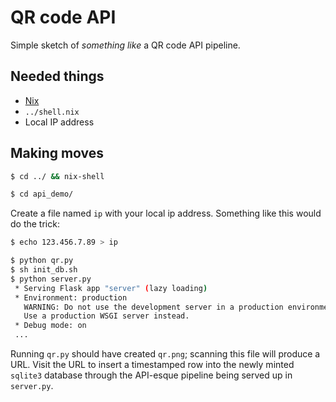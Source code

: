 # QR code API

Simple sketch of _something like_ a QR code API pipeline.

Needed things
---
  * [Nix](https://nixos.org/nix/)
  * `../shell.nix`
  * Local IP address

Making moves
---
```bash
$ cd ../ && nix-shell
```
```bash
$ cd api_demo/
```

Create a file named `ip` with your local ip address. Something like this would do the trick:
```bash
$ echo 123.456.7.89 > ip
```

```bash
$ python qr.py
$ sh init_db.sh
$ python server.py
 * Serving Flask app "server" (lazy loading)
 * Environment: production
   WARNING: Do not use the development server in a production environment.
   Use a production WSGI server instead.
 * Debug mode: on
 ...
```

Running `qr.py` should have created `qr.png`; scanning this file will produce a URL. Visit the URL to insert a timestamped row into the newly minted `sqlite3` database through the API-esque pipeline being served up in `server.py`.
